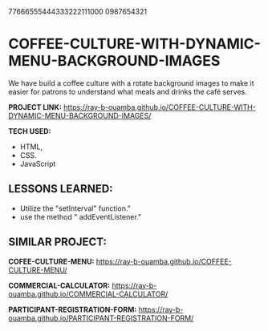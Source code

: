 77666555444333222111000   0987654321

# COFFEE-CULTURE-WITH-DYNAMIC-MENU-BACKGROUND-IMAGES

We have build a coffee culture with a rotate background images to make it easier for patrons to understand what meals and drinks the café serves.

**PROJECT LINK:** https://ray-b-ouamba.github.io/COFFEE-CULTURE-WITH-DYNAMIC-MENU-BACKGROUND-IMAGES/

**TECH USED:** 
* HTML,
* CSS.
* JavaScript

## LESSONS LEARNED:
* Utilize the "setInterval" function."
* use the method " addEventListener."

## SIMILAR PROJECT:

**COFEE-CULTURE-MENU:** https://ray-b-ouamba.github.io/COFFEE-CULTURE-MENU/

**COMMERCIAL-CALCULATOR:** https://ray-b-ouamba.github.io/COMMERCIAL-CALCULATOR/

**PARTICIPANT-REGISTRATION-FORM:** https://ray-b-ouamba.github.io/PARTICIPANT-REGISTRATION-FORM/




